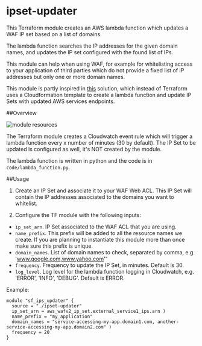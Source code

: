 # ipset-updater
This Terraform module creates an AWS lambda function which updates a WAF IP set based on a list of domains.

The lambda function searches the IP addresses for the given domain names, and updates the IP set configured with the found list of IPs.

This module can help when using WAF, for example for whitelisting access to your application of third parties which do not provide a fixed list of IP addresses but only one or more domain names.

This module is partly inspired in [this](https://aws.amazon.com/blogs/security/automatically-update-aws-waf-ip-sets-with-aws-ip-ranges/) solution, which instead of Terraform uses a Cloudformation template to create a lambda function and update IP Sets with updated AWS services endpoints.

##Overview

![module resources](https://github.com/aknostic/ipset-updater/blob/main/WAF-IPset-automatic-updating.drawio.png?raw=true)

The Terraform module creates a Cloudwatch event rule which will trigger a lambda function every x number of minutes (30 by default).
The IP Set to be updated is configured as well, it's NOT created by the module.

The lambda function is written in python and the code is in `code/lambda_function.py`.


##Usage

1. Create an IP Set and associate it to your WAF Web ACL. This IP Set will contain the IP addresses associated to the domains you want to whitelist.

2. Configure the TF module with the following inputs:

* `ip_set_arn`. IP Set associated to the WAF ACL that you are using.
* `name_prefix`. This prefix will be added to all the resource names we create. If you are planning to instantiate this module more than once make sure this prefix is unique.
* `domain_names`. List of domain names to check, separated by comma, e.g. 'www.google.com,www.yahoo.com'"
* `frequency`. Frequency to update the IP Set, in minutes. Default is 30.
* `log_level`. Log level for the lambda function logging in Cloudwatch, e.g. 'ERROR', 'INFO', 'DEBUG'. Default is ERROR.

Example:

```
module "sf_ips_updater" {
  source = "./ipset-updater"
  ip_set_arn = aws_wafv2_ip_set.external_service1_ips.arn )
  name_prefix = "my_application"
  domain_names = "service-accessing-my-app.domain1.com, another-service-accessing-my-app.domain2.com" )
  frequency = 20
}
```

